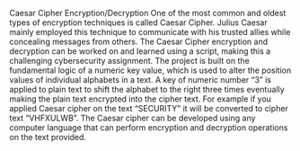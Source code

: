 Caesar Cipher Encryption/Decryption
One of the most common and oldest types of encryption techniques is called Caesar Cipher.
Julius Caesar mainly employed this technique to communicate with his trusted allies while concealing messages from others. 
The Caesar Cipher encryption and decryption can be worked on and learned using a script, making this a challenging cybersecurity assignment. 
The project is built on the fundamental logic of a numeric key value, which is used to alter the position values of individual alphabets in a text. 
A key of numeric number “3” is applied to plain text to shift the alphabet to the right three times eventually making the plain text encrypted into the cipher text.
For example if you applied Caesar cipher on the text “SECURITY” it will be converted to cipher text “VHFXULWB”. 
The Caesar cipher can be developed using any computer language that can perform encryption and decryption operations on the text provided. 
